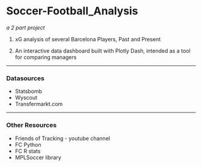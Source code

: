 # Soccer-Football_Analysis

*a 2 part project*

1) xG analysis of several Barcelona Players, Past and Present

2) An interactive data dashboard built with Plotly Dash, intended as a tool for comparing managers


---
### Datasources

 - Statsbomb
 - Wyscout
 - Transfermarkt.com


---
### Other Resources
- Friends of Tracking - youtube channel 
- FC Python 
- FC R stats
- MPLSoccer library
